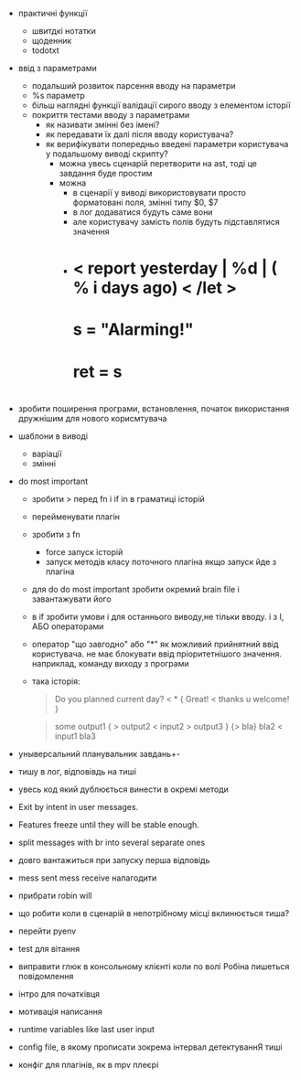 * практичні функції
	* швитдкі нотатки
	* щоденник
	* todotxt
* ввід з параметрами
  * подальший розвиток парсення вводу на параметри
  * %s параметр
  * більш наглядні функції валідації сирого вводу з елементом історії
  * покриття тестами вводу з параметрами
      * як називати змінні без імені? 
      * як передавати їх далі після вводу користувача?
      * як верифікувати попередньо введені параметри користувача у подальшому виводі скрипту?
          * можна увесь сценарій перетворити на ast, тоді це завдання буде простим
          * можна 
            * в сценарії у виводі використовувати просто форматовані поля, змінні типу $0, $7
            * в лог додаватися будуть саме вони
            * але користувачу замість полів будуть підставлятися значення
            *     
              # < report <let> yesterday | %d | ( % i days ago) < /let >
              #     <fn>
              #     s = "Alarming!"
              #     ret = s
              # </fn>   
* зробити поширення програми, встановлення, початок використання дружнішим для нового корисмтувача
* шаблони в виводі
  * варіації
  * змінні          
* do most important
  * зробити > перед fn і if in в граматиці історій
  * перейменувати плагін
  * зробити з fn 
    * force запуск історій
    * запуск методів класу поточного плагіна якщо запуск йде з плагіна
  * для do do most important зробити окремий brain file і завантажувати його
  * в if зробити умови і для останнього виводу,не тільки вводу. і з І, АБО операторами
  * оператор "що завгодно" або "*" як можливий прийнятний ввід користувача. не має блокувати ввід пріоритетнішого значення. наприклад, команду виходу з програми
  * така історія:
    > Do you planned current day?
    < *
    > <if last input = yes> {
      > Great!
      < thanks
      > u welcome!
    }

    > <if cond> some output1
      <elif cond2> {
        > output2
        < input2
        > output3
        }
      <elif cond3> {> bla}
      <else> bla2
    < input1 
    > bla3
     
* уныверсальний планувальник завдань+-
* тишу в лог, відповівдь на тиші
* увесь код який дублюється винести в окремі методи
* Exit by intent in user messages.
* Features freeze until they will be stable enough.
* split messages with br into several separate ones
* довго вантажиться при запуску перша відповідь
* mess sent mess receive налагодити
* прибрати robin will
* що робити коли в сценарій в непотрібному місці вклинюється тиша?
* перейти pyenv
* test для вітання
* виправити глюк в консольному клієнті коли по волі Робіна пишеться повідомлення
* інтро для початківця
* мотивація написання 
* runtime variables like last user input
* config file, в якому прописати зокрема інтервал детектуваннЯ тиші
* конфіг для плагінів, як в mpv плеєрі

